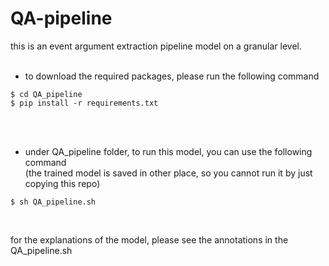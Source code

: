 QA-pipeline
===========


this is an event argument extraction pipeline model on a granular level.
<br>
<br>

- to download the required packages, please run the following command
```
$ cd QA_pipeline
$ pip install -r requirements.txt
```
<br>
<br>

- under QA_pipeline folder, to run this model, you can use the following command <br />
(the trained model is saved in other place, so you cannot run it by just copying this repo)
```
$ sh QA_pipeline.sh
```
<br>

for the explanations of the model, please see the annotations in the QA_pipeline.sh
